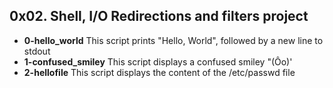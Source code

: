 ## 0x02. Shell, I/O Redirections and filters project
- **0-hello_world**
This script prints "Hello, World", followed by a new line to stdout
- **1-confused_smiley**
This script displays a confused smiley "(Ôo)'
- **2-hellofile**
This script displays the content of the /etc/passwd file

